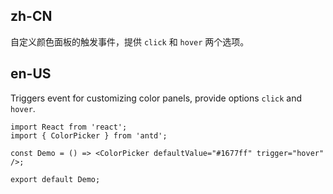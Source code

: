 ## zh-CN

自定义颜色面板的触发事件，提供 `click` 和 `hover` 两个选项。

## en-US

Triggers event for customizing color panels, provide options `click` and `hover`.
```tsx
import React from 'react';
import { ColorPicker } from 'antd';

const Demo = () => <ColorPicker defaultValue="#1677ff" trigger="hover" />;

export default Demo;
```
